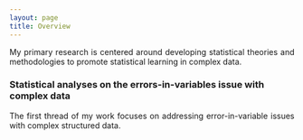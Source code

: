 ```yaml
---
layout: page
title: Overview
---
```


<p align="justify">
My primary research is centered around developing statistical theories and methodologies to promote statistical learning in complex data. 
</p> 

### Statistical analyses on the errors-in-variables issue with complex data
<p align="justify">
The first thread of my work focuses on addressing error-in-variable issues with complex structured data.

